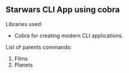 ## Starwars CLI App using cobra

Libraries used:
- Cobra for creating modern CLI applications.


List of parents commands:
1. Films
2. Planets

